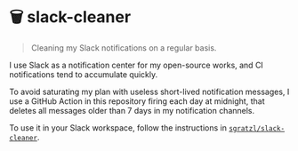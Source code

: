 # 🗑 slack-cleaner

> Cleaning my Slack notifications on a regular basis.

I use Slack as a notification center for my open-source works, and CI notifications
tend to accumulate quickly.

To avoid saturating my plan with useless short-lived notification messages,
I use a GitHub Action in this repository firing each day at midnight, that
deletes all messages older than 7 days in my notification channels.

To use it in your Slack workspace, follow the instructions in [`sgratzl/slack-cleaner`](https://github.com/sgratzl/slack-cleaner).
